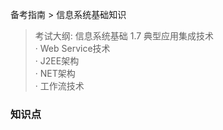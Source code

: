 备考指南 > 信息系统基础知识

> 考试大纲: 信息系统基础
> 1.7 典型应用集成技术  
> · Web Service技术  
> · J2EE架构  
> · NET架构  
> · 工作流技术  



### 知识点





